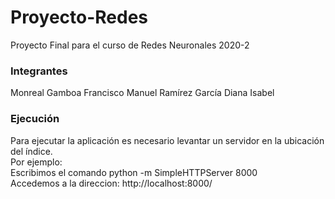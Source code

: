 # Proyecto-Redes
Proyecto Final para el curso de Redes Neuronales 2020-2<br>

### Integrantes
Monreal Gamboa Francisco Manuel
Ramírez García Diana Isabel

### Ejecución 
Para ejecutar la aplicación es necesario levantar un servidor en la ubicación del índice.<br>
Por ejemplo: <br>
Escribimos el comando python -m SimpleHTTPServer 8000<br>
Accedemos a la direccion: http://localhost:8000/<br>


